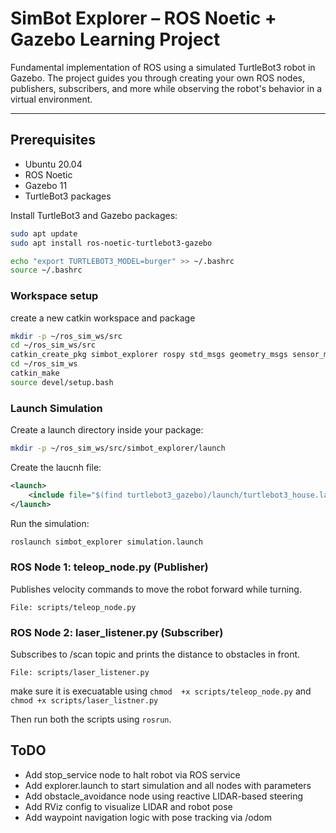 # SimBot Explorer – ROS Noetic + Gazebo Learning Project

Fundamental implementation of ROS using a simulated TurtleBot3 robot in Gazebo. The project guides you through creating your own ROS nodes, publishers, subscribers, and more while observing the robot's behavior in a virtual environment.

---

## Prerequisites

- Ubuntu 20.04
- ROS Noetic
- Gazebo 11
- TurtleBot3 packages

Install TurtleBot3 and Gazebo packages:

```bash
sudo apt update
sudo apt install ros-noetic-turtlebot3-gazebo
```

```bash
echo "export TURTLEBOT3_MODEL=burger" >> ~/.bashrc
source ~/.bashrc
```
### Workspace setup
create a new catkin workspace and package

```bash
mkdir -p ~/ros_sim_ws/src
cd ~/ros_sim_ws/src
catkin_create_pkg simbot_explorer rospy std_msgs geometry_msgs sensor_msgs
cd ~/ros_sim_ws
catkin_make
source devel/setup.bash
```
### Launch Simulation

Create a launch directory inside your package:
```bash
mkdir -p ~/ros_sim_ws/src/simbot_explorer/launch
```

Create the laucnh file:
```xml
<launch>
    <include file="$(find turtlebot3_gazebo)/launch/turtlebot3_house.launch" />
</launch>
```

Run the simulation:
```bash
roslaunch simbot_explorer simulation.launch
```

### ROS Node 1: teleop_node.py (Publisher)
Publishes velocity commands to move the robot forward while turning.

`File: scripts/teleop_node.py`

### ROS Node 2: laser_listener.py (Subscriber)
Subscribes to /scan topic and prints the distance to obstacles in front.

`File: scripts/laser_listener.py`

make sure it is execuatable using `chmod  +x scripts/teleop_node.py` and `chmod +x scripts/laser_listner.py`

Then run both the scripts using `rosrun`.



## ToDO

- Add stop_service node to halt robot via ROS service
- Add explorer.launch to start simulation and all nodes with parameters
- Add obstacle_avoidance node using reactive LIDAR-based steering
- Add RViz config to visualize LIDAR and robot pose
- Add waypoint navigation logic with pose tracking via /odom
